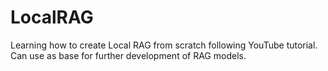 # LocalRAG

Learning how to create Local RAG from scratch following YouTube tutorial. Can use as base for further development of RAG models. 
